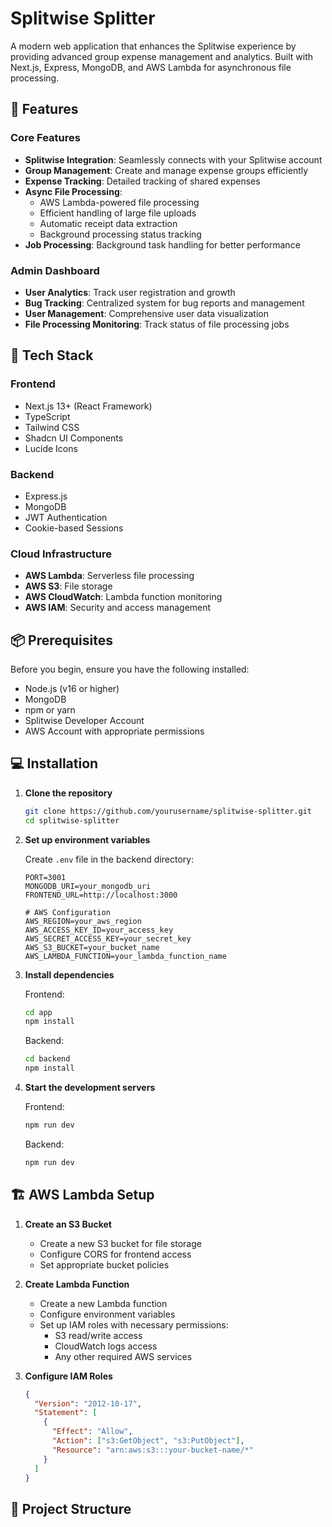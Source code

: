 # Splitwise Splitter

A modern web application that enhances the Splitwise experience by providing advanced group expense management and analytics. Built with Next.js, Express, MongoDB, and AWS Lambda for asynchronous file processing.

## 🌟 Features

### Core Features

- **Splitwise Integration**: Seamlessly connects with your Splitwise account
- **Group Management**: Create and manage expense groups efficiently
- **Expense Tracking**: Detailed tracking of shared expenses
- **Async File Processing**:
  - AWS Lambda-powered file processing
  - Efficient handling of large file uploads
  - Automatic receipt data extraction
  - Background processing status tracking
- **Job Processing**: Background task handling for better performance

### Admin Dashboard

- **User Analytics**: Track user registration and growth
- **Bug Tracking**: Centralized system for bug reports and management
- **User Management**: Comprehensive user data visualization
- **File Processing Monitoring**: Track status of file processing jobs

## 🚀 Tech Stack

### Frontend

- Next.js 13+ (React Framework)
- TypeScript
- Tailwind CSS
- Shadcn UI Components
- Lucide Icons

### Backend

- Express.js
- MongoDB
- JWT Authentication
- Cookie-based Sessions

### Cloud Infrastructure

- **AWS Lambda**: Serverless file processing
- **AWS S3**: File storage
- **AWS CloudWatch**: Lambda function monitoring
- **AWS IAM**: Security and access management

## 📦 Prerequisites

Before you begin, ensure you have the following installed:

- Node.js (v16 or higher)
- MongoDB
- npm or yarn
- Splitwise Developer Account
- AWS Account with appropriate permissions

## 💻 Installation

1. **Clone the repository**

   ```bash
   git clone https://github.com/yourusername/splitwise-splitter.git
   cd splitwise-splitter
   ```

2. **Set up environment variables**

   Create `.env` file in the backend directory:

   ```env
   PORT=3001
   MONGODB_URI=your_mongodb_uri
   FRONTEND_URL=http://localhost:3000

   # AWS Configuration
   AWS_REGION=your_aws_region
   AWS_ACCESS_KEY_ID=your_access_key
   AWS_SECRET_ACCESS_KEY=your_secret_key
   AWS_S3_BUCKET=your_bucket_name
   AWS_LAMBDA_FUNCTION=your_lambda_function_name
   ```

3. **Install dependencies**

   Frontend:

   ```bash
   cd app
   npm install
   ```

   Backend:

   ```bash
   cd backend
   npm install
   ```

4. **Start the development servers**

   Frontend:

   ```bash
   npm run dev
   ```

   Backend:

   ```bash
   npm run dev
   ```

## 🏗️ AWS Lambda Setup

1. **Create an S3 Bucket**

   - Create a new S3 bucket for file storage
   - Configure CORS for frontend access
   - Set appropriate bucket policies

2. **Create Lambda Function**

   - Create a new Lambda function
   - Configure environment variables
   - Set up IAM roles with necessary permissions:
     - S3 read/write access
     - CloudWatch logs access
     - Any other required AWS services

3. **Configure IAM Roles**
   ```json
   {
     "Version": "2012-10-17",
     "Statement": [
       {
         "Effect": "Allow",
         "Action": ["s3:GetObject", "s3:PutObject"],
         "Resource": "arn:aws:s3:::your-bucket-name/*"
       }
     ]
   }
   ```

## 📁 Project Structure
